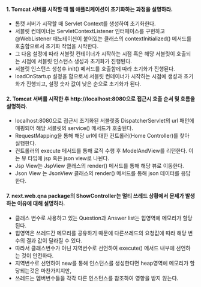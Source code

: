 #### 1. Tomcat 서버를 시작할 때 웹 애플리케이션이 초기화하는 과정을 설명하라.
* 톰캣 서버가 시작할 때 Servlet Context를 생성하여 초기화한다.
* 서블릿 컨테이너는 ServletContextListener 인터페이스를 구현하고 @WebListener 애노테이션이 붙어있는 클래스의 contextInitialized() 메서드를 호출함으로서 초기화 작업을 시작한다.
* 그 다음 설정에 따라 서블릿 컨테이너가 시작하는 시점 혹은 해당 서블릿이 호출되는 시점에 서블릿 인스턴스 생성과 초기화가 진행된다.
* 서블릿 인스턴스 생성후 init() 메서드를 호출함에 따라 초기화가 진행된다.
* loadOnStartup 설정을 함으로서 서블릿 컨테이너가 시작하는 시점에 생성과 초기화가 진행되고, 설정 숫자 값이 낮은 순으로 초기화가 된다.

#### 2. Tomcat 서버를 시작한 후 http://localhost:8080으로 접근시 호출 순서 및 흐름을 설명하라.
* localhost:8080으로 접근시 초기화된 서블릿중 DispatcherServlet의 url 패턴에 매핑되어 해당 서블릿의 service() 메서드가 호출된다.
* RequestMapping을 통해 해당 url에 대한 컨트롤러(Home Controller)를 찾아 실행한다.
* 컨트롤러의 execute 메서드를 통해 로직 수행 후 ModelAndView를 리턴한다. 이는 뷰 타입에 jsp 혹은 json view로 나뉜다.
* Jsp View는 JspView 클래스의 render() 메서드를 통해 해당 뷰로 이동한다.
* Json View 는 JsonView 클래스의 render() 메서드를 통해 json 데이터를 응답한다.

#### 7. next.web.qna package의 ShowController는 멀티 쓰레드 상황에서 문제가 발생하는 이유에 대해 설명하라.
* 클래스 변수로 사용하고 있는 Question과 Answer list는 힙영역에 메모리가 할당된다.
* 힙영역은 쓰레드간 메모리를 공유하기 때문에 다른쓰레드의 요청값에 따라 해당 변수의 결과 값이 달라질 수 있다.
* 따라서 클래스변수가 아닌 지역변수로 선언하여 execute() 메서드 내부에 선언하는 것이 안전하다.
* 지역변수로 선언하여 new를 통해 인스턴스를 생성한다면 heap영역에 메모리가 할당되는것은 마찬가지지만,
* 쓰레드는 멤버변수들을 각각 다른 인스턴스를 참조하여 영향을 받지 않는다.
